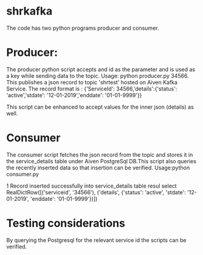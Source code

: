 # shrkafka

The code has two python programs producer and consumer.

# Producer:
The producer python script accepts and id as the parameter and is used as a key while sending data to the topic.
Usage: python producer.py 34566.
This publishes a json record to topic 'shrtest' hosted on Aiven Kafka Service.
The record format is : {'ServiceId': 34566,'details':{'status': 'active','stdate': '12-01-2019','enddate': '01-01-9999'}}

This script can be enhanced to accept values for the inner json (details) as well.

# Consumer
The consumer script fetches the json record from the topic and stores it in the service_details table under Aiven PostgreSql DB.This script also queries the recently inserted data so that insertion can be verified.
Usage:python consumer.py

1 Record inserted successfully into service_details table
resul select RealDictRow([('serviceid', '34566'), ('details', {'status': 'active', 'stdate': '12-01-2019', 'enddate': '01-01-9999'})])



# Testing considerations
By querying the Postgresql for the relevant service id the scripts can be verified.



